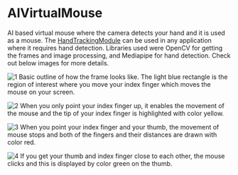 # AIVirtualMouse
AI based virtual mouse where the camera detects your hand and it is used as a mouse. The [HandTrackingModule](https://github.com/ardaOnal/AIVirtualMouse/blob/main/HandTrackingModule.py) can be used in any application where it requires hand detection. Libraries used were OpenCV for getting the frames and image processing, and Mediapipe for hand detection. Check out below images for more details.

![1](https://user-images.githubusercontent.com/63498645/133000751-18e6bea7-b769-4acb-8922-f4d6a539a9fb.png)
Basic outline of how the frame looks like. The light blue rectangle is the region of interest where you move your index finger which moves the mouse on your screen.


![2](https://user-images.githubusercontent.com/63498645/133000804-9938e852-7531-485e-a1df-3102e8e4813f.png)
When you only point your index finger up, it enables the movement of the mouse and the tip of your index finger is highlighted with color yellow.


![3](https://user-images.githubusercontent.com/63498645/133000805-e73cfb83-f1f3-4478-b0f0-7e902edcad31.png)
When you point your index finger and your thumb, the movement of mouse stops and both of the fingers and their distances are drawn with color red.


![4](https://user-images.githubusercontent.com/63498645/133000806-9f24ddb6-d0f2-4f3e-9b70-600f5e5068f0.png)
If you get your thumb and index finger close to each other, the mouse clicks and this is displayed by color green on the thumb.
